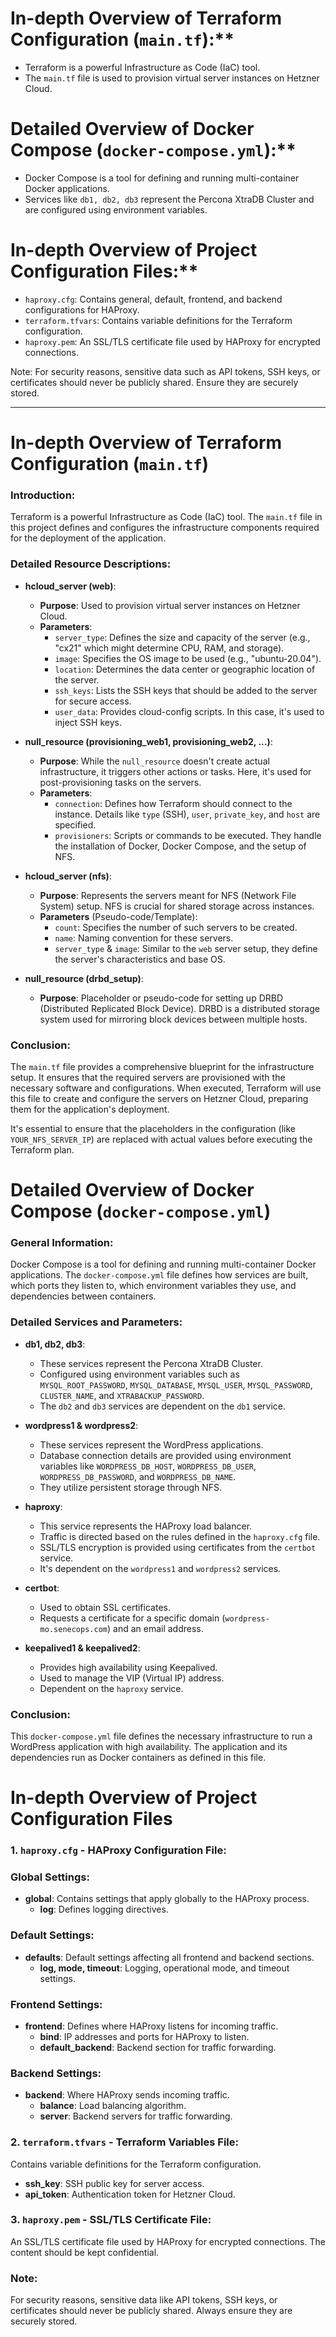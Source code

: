 # In-depth Overview of Terraform Configuration (`main.tf`):**
   - Terraform is a powerful Infrastructure as Code (IaC) tool.
   - The `main.tf` file is used to provision virtual server instances on Hetzner Cloud.

# Detailed Overview of Docker Compose (`docker-compose.yml`):**
   - Docker Compose is a tool for defining and running multi-container Docker applications.
   - Services like `db1, db2, db3` represent the Percona XtraDB Cluster and are configured using environment variables.

# In-depth Overview of Project Configuration Files:**
   - `haproxy.cfg`: Contains general, default, frontend, and backend configurations for HAProxy.
   - `terraform.tfvars`: Contains variable definitions for the Terraform configuration.
   - `haproxy.pem`: An SSL/TLS certificate file used by HAProxy for encrypted connections.

Note: For security reasons, sensitive data such as API tokens, SSH keys, or certificates should never be publicly shared. Ensure they are securely stored.

---

# In-depth Overview of Terraform Configuration (`main.tf`)

### Introduction:
Terraform is a powerful Infrastructure as Code (IaC) tool. The `main.tf` file in this project defines and configures the infrastructure components required for the deployment of the application.

### Detailed Resource Descriptions:

- **hcloud_server (web)**: 
  - **Purpose**: Used to provision virtual server instances on Hetzner Cloud.
  - **Parameters**:
    - `server_type`: Defines the size and capacity of the server (e.g., "cx21" which might determine CPU, RAM, and storage).
    - `image`: Specifies the OS image to be used (e.g., "ubuntu-20.04").
    - `location`: Determines the data center or geographic location of the server.
    - `ssh_keys`: Lists the SSH keys that should be added to the server for secure access.
    - `user_data`: Provides cloud-config scripts. In this case, it's used to inject SSH keys.

- **null_resource (provisioning_web1, provisioning_web2, ...)**: 
  - **Purpose**: While the `null_resource` doesn't create actual infrastructure, it triggers other actions or tasks. Here, it's used for post-provisioning tasks on the servers.
  - **Parameters**:
    - `connection`: Defines how Terraform should connect to the instance. Details like `type` (SSH), `user`, `private_key`, and `host` are specified.
    - `provisioners`: Scripts or commands to be executed. They handle the installation of Docker, Docker Compose, and the setup of NFS.

- **hcloud_server (nfs)**: 
  - **Purpose**: Represents the servers meant for NFS (Network File System) setup. NFS is crucial for shared storage across instances.
  - **Parameters** (Pseudo-code/Template):
    - `count`: Specifies the number of such servers to be created.
    - `name`: Naming convention for these servers.
    - `server_type` & `image`: Similar to the `web` server setup, they define the server's characteristics and base OS.

- **null_resource (drbd_setup)**: 
  - **Purpose**: Placeholder or pseudo-code for setting up DRBD (Distributed Replicated Block Device). DRBD is a distributed storage system used for mirroring block devices between multiple hosts.

### Conclusion:
The `main.tf` file provides a comprehensive blueprint for the infrastructure setup. It ensures that the required servers are provisioned with the necessary software and configurations. When executed, Terraform will use this file to create and configure the servers on Hetzner Cloud, preparing them for the application's deployment.

It's essential to ensure that the placeholders in the configuration (like `YOUR_NFS_SERVER_IP`) are replaced with actual values before executing the Terraform plan.

# Detailed Overview of Docker Compose (`docker-compose.yml`)

### General Information:
Docker Compose is a tool for defining and running multi-container Docker applications. The `docker-compose.yml` file defines how services are built, which ports they listen to, which environment variables they use, and dependencies between containers.

### Detailed Services and Parameters:

- **db1, db2, db3**: 
  - These services represent the Percona XtraDB Cluster.
  - Configured using environment variables such as `MYSQL_ROOT_PASSWORD`, `MYSQL_DATABASE`, `MYSQL_USER`, `MYSQL_PASSWORD`, `CLUSTER_NAME`, and `XTRABACKUP_PASSWORD`.
  - The `db2` and `db3` services are dependent on the `db1` service.

- **wordpress1 & wordpress2**: 
  - These services represent the WordPress applications.
  - Database connection details are provided using environment variables like `WORDPRESS_DB_HOST`, `WORDPRESS_DB_USER`, `WORDPRESS_DB_PASSWORD`, and `WORDPRESS_DB_NAME`.
  - They utilize persistent storage through NFS.

- **haproxy**: 
  - This service represents the HAProxy load balancer.
  - Traffic is directed based on the rules defined in the `haproxy.cfg` file.
  - SSL/TLS encryption is provided using certificates from the `certbot` service.
  - It's dependent on the `wordpress1` and `wordpress2` services.

- **certbot**: 
  - Used to obtain SSL certificates.
  - Requests a certificate for a specific domain (`wordpress-mo.senecops.com`) and an email address.

- **keepalived1 & keepalived2**: 
  - Provides high availability using Keepalived.
  - Used to manage the VIP (Virtual IP) address.
  - Dependent on the `haproxy` service.

### Conclusion:
This `docker-compose.yml` file defines the necessary infrastructure to run a WordPress application with high availability. The application and its dependencies run as Docker containers as defined in this file.

# In-depth Overview of Project Configuration Files

### 1. `haproxy.cfg` - HAProxy Configuration File:

### Global Settings:
- **global**: Contains settings that apply globally to the HAProxy process.
  - **log**: Defines logging directives.

### Default Settings:
- **defaults**: Default settings affecting all frontend and backend sections.
  - **log, mode, timeout**: Logging, operational mode, and timeout settings.

### Frontend Settings:
- **frontend**: Defines where HAProxy listens for incoming traffic.
  - **bind**: IP addresses and ports for HAProxy to listen.
  - **default_backend**: Backend section for traffic forwarding.

### Backend Settings:
- **backend**: Where HAProxy sends incoming traffic.
  - **balance**: Load balancing algorithm.
  - **server**: Backend servers for traffic forwarding.

### 2. `terraform.tfvars` - Terraform Variables File:
Contains variable definitions for the Terraform configuration.
- **ssh_key**: SSH public key for server access.
- **api_token**: Authentication token for Hetzner Cloud.

### 3. `haproxy.pem` - SSL/TLS Certificate File:
An SSL/TLS certificate file used by HAProxy for encrypted connections. The content should be kept confidential.

### Note:
For security reasons, sensitive data like API tokens, SSH keys, or certificates should never be publicly shared. Always ensure they are securely stored.
